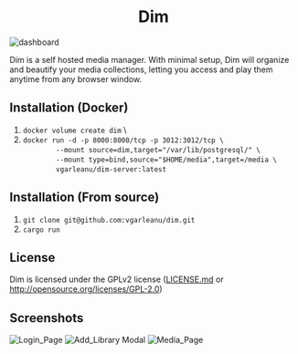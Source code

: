 <h1 align="center">Dim</h1>

![dashboard](https://user-images.githubusercontent.com/44278658/116753720-71724180-a9ff-11eb-8ac0-6fe4df85e63f.png)

Dim is a self hosted media manager. With minimal setup, Dim will organize and beautify your media collections, letting you access and play them anytime from any browser window.

## Installation (Docker)
  1. `docker volume create dim` \
  2. `docker run -d -p 8000:8000/tcp -p 3012:3012/tcp \` \
`        --mount source=dim,target="/var/lib/postgresql/" \` \
`        --mount type=bind,source="$HOME/media",target=/media \` \
`        vgarleanu/dim-server:latest`

## Installation (From source)
  1. `git clone git@github.com:vgarleanu/dim.git`
  2. `cargo run`


## License
Dim is licensed under the GPLv2 license ([LICENSE.md](LICENSE.md) or http://opensource.org/licenses/GPL-2.0)

## Screenshots
![Login_Page](https://user-images.githubusercontent.com/44278658/116753932-d168e800-a9ff-11eb-9714-40ea54ef78e6.png)
![Add_Library Modal](https://user-images.githubusercontent.com/44278658/116754109-14c35680-aa00-11eb-96d2-eb692d57f1da.png)
![Media_Page](https://user-images.githubusercontent.com/44278658/116754147-24429f80-aa00-11eb-9416-e1ab60f3f1ea.png)
